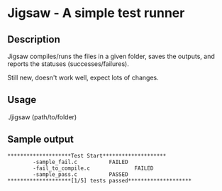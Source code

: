 # Jigsaw - A simple test runner

## Description

Jigsaw compiles/runs the files in a given folder, saves the outputs, and reports the statuses (successes/failures).

Still new, doesn't work well, expect lots of changes.

## Usage

./jigsaw (path/to/folder)

## Sample output

```
********************Test Start********************
        -sample_fail.c          FAILED
        -fail_to_compile.c              FAILED
        -sample_pass.c          PASSED
********************[1/5] tests passed********************
```